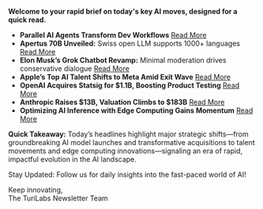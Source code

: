 <p><strong>Welcome to your rapid brief on today's key AI moves, designed for a quick read.</strong></p>
<ul>
<li><strong>Parallel AI Agents Transform Dev Workflows</strong> <a href="https://morningcoffee.io/parallel-ai-agents-are-a-game-changer.html">Read More</a></li>
<li><strong>Apertus 70B Unveiled:</strong> Swiss open LLM supports 1000+ languages <a href="https://huggingface.co/swiss-ai/Apertus-70B-2509">Read More</a></li>
<li><strong>Elon Musk’s Grok Chatbot Revamp:</strong> Minimal moderation drives conservative dialogue <a href="https://www.nytimes.com/2025/09/02/technology/elon-musk-grok-conservative-chatbot.html">Read More</a></li>
<li><strong>Apple’s Top AI Talent Shifts to Meta Amid Exit Wave</strong> <a href="https://www.bloomberg.com/news/articles/2025-09-02/apple-s-lead-ai-researcher-for-robotics-heads-to-meta-as-part-of-latest-exits">Read More</a></li>
<li><strong>OpenAI Acquires Statsig for $1.1B, Boosting Product Testing</strong> <a href="https://www.bloomberg.com/news/articles/2025-09-02/openai-to-buy-product-testing-startup-statsig-for-1-1-billion">Read More</a></li>
<li><strong>Anthropic Raises $13B, Valuation Climbs to $183B</strong> <a href="https://techcrunch.com/2025/09/02/anthropic-raises-13b-series-f-at-183b-valuation/">Read More</a></li>
<li><strong>Optimizing AI Inference with Edge Computing Gains Momentum</strong> <a href="https://www.edgee.cloud/blog/posts/ai-at-the-edge">Read More</a></li>
</ul>
<p><strong>Quick Takeaway:</strong> Today’s headlines highlight major strategic shifts—from groundbreaking AI model launches and transformative acquisitions to talent movements and edge computing innovations—signaling an era of rapid, impactful evolution in the AI landscape.</p>
<p>Stay Updated: Follow us for daily insights into the fast-paced world of AI!  </p>
<p>Keep innovating,<br />
The TuriLabs Newsletter Team</p>